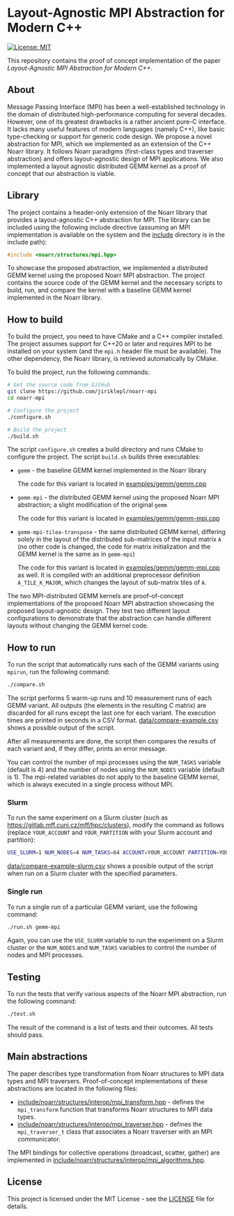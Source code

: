 # Layout-Agnostic MPI Abstraction for Modern C++

[![License: MIT](https://img.shields.io/badge/License-MIT-blue.svg)](./LICENSE)

This repository contains the proof of concept implementation of the paper *Layout-Agnostic MPI Abstraction for Modern C++*.

## About

Message Passing Interface (MPI) has been a well-established technology in the domain of distributed high-performance computing for several decades. However, one of its greatest drawbacks is a rather ancient pure-C interface. It lacks many useful features of modern languages (namely C++), like basic type-checking or support for generic code design. We propose a novel abstraction for MPI, which we implemented as an extension of the C++ Noarr library. It follows Noarr paradigms (first-class types and traverser abstraction) and offers layout-agnostic design of MPI applications. We also implemented a layout agnostic distributed GEMM kernel as a proof of concept that our abstraction is viable.

## Library

The project contains a header-only extension of the Noarr library that provides a layout-agnostic C++ abstraction for MPI. The library can be included using the following include directive (assuming an MPI implementation is available on the system and the [include](include) directory is in the include path):

```cpp
#include <noarr/structures/mpi.hpp>
```

To showcase the proposed abstraction, we implemented a distributed GEMM kernel using the proposed Noarr MPI abstraction. The project contains the source code of the GEMM kernel and the necessary scripts to build, run, and compare the kernel with a baseline GEMM kernel implemented in the Noarr library.

## How to build

To build the project, you need to have CMake and a C++ compiler installed. The project assumes support for C++20 or later and requires MPI to be installed on your system (and the `mpi.h` header file must be available). The other dependency, the Noarr library, is retrieved automatically by CMake.

To build the project, run the following commands:

```bash
# Get the source code from GitHub
git clone https://github.com/jiriklepl/noarr-mpi
cd noarr-mpi

# Configure the project
./configure.sh

# Build the project
./build.sh
```

The script `configure.sh` creates a build directory and runs CMake to configure the project. The script `build.sh` builds three executables:

- `gemm` - the baseline GEMM kernel implemented in the Noarr library

  The code for this variant is located in [examples/gemm/gemm.cpp](examples/gemm/gemm.cpp)

- `gemm-mpi` - the distributed GEMM kernel using the proposed Noarr MPI abstraction; a slight modification of the original `gemm`

  The code for this variant is located in [examples/gemm/gemm-mpi.cpp](examples/gemm/gemm-mpi.cpp)

- `gemm-mpi-tilea-transpose` - the same distributed GEMM kernel, differing solely in the layout of the distributed sub-matrices of the input matrix `A` (no other code is changed, the code for matrix initialization and the GEMM kernel is the same as in `gemm-mpi`)

  The code for this variant is located in [examples/gemm/gemm-mpi.cpp](examples/gemm/gemm-mpi.cpp) as well. It is compiled with an additional preprocessor definition `A_TILE_K_MAJOR`, which changes the layout of sub-matrix tiles of `A`.

The two MPI-distributed GEMM kernels are proof-of-concept implementations of the proposed Noarr MPI abstraction showcasing the proposed layout-agnostic design. They test two different layout configurations to demonstrate that the abstraction can handle different layouts without changing the GEMM kernel code.

## How to run

To run the script that automatically runs each of the GEMM variants using `mpirun`, run the following command:

```bash
./compare.sh
```

The script performs 5 warm-up runs and 10 measurement runs of each GEMM variant. All outputs (the elements in the resulting *C* matrix) are discarded for all runs except the last one for each variant. The execution times are printed in seconds in a CSV format. [data/compare-example.csv](data/compare-example.csv) shows a possible output of the script.

After all measurements are done, the script then compares the results of each variant and, if they differ, prints an error message.

You can control the number of mpi processes using the `NUM_TASKS` variable (default is 4) and the number of nodes using the `NUM_NODES` variable (default is 1). The mpi-related variables do not apply to the baseline GEMM kernel, which is always executed in a single process without MPI.

### Slurm

To run the same experiment on a Slurm cluster (such as <https://gitlab.mff.cuni.cz/mff/hpc/clusters>), modify the command as follows (replace `YOUR_ACCOUNT` and `YOUR_PARTITION` with your Slurm account and partition):

```bash
USE_SLURM=1 NUM_NODES=4 NUM_TASKS=64 ACCOUNT=YOUR_ACCOUNT PARTITION=YOUR_PARTITION ./compare.sh
```

[data/compare-example-slurm.csv](data/compare-example-slurm.csv) shows a possible output of the script when run on a Slurm cluster with the specified parameters.

### Single run

To run a single run of a particular GEMM variant, use the following command:

```bash
./run.sh gemm-mpi
```

Again, you can use the `USE_SLURM` variable to run the experiment on a Slurm cluster or the `NUM_NODES` and `NUM_TASKS` variables to control the number of nodes and MPI processes.

## Testing

To run the tests that verify various aspects of the Noarr MPI abstraction, run the following command:

```bash
./test.sh
```

The result of the command is a list of tests and their outcomes. All tests should pass.

## Main abstractions

The paper describes type transformation from Noarr structures to MPI data types and MPI traversers. Proof-of-concept implementations of these abstractions are located in the following files:

- [include/noarr/structures/interop/mpi_transform.hpp](include/noarr/structures/interop/mpi_transform.hpp) - defines the `mpi_transform` function that transforms Noarr structures to MPI data types.
- [include/noarr/structures/interop/mpi_traverser.hpp](include/noarr/structures/interop/mpi_traverser.hpp) - defines the `mpi_traverser_t` class that associates a Noarr traverser with an MPI communicator.

The MPI bindings for collective operations (broadcast, scatter, gather) are implemented in [include/noarr/structures/interop/mpi_algorithms.hpp](include/noarr/structures/interop/mpi_algorithms.hpp).

## License

This project is licensed under the MIT License - see the [LICENSE](LICENSE) file for details.
